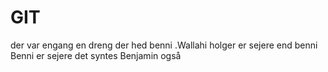 # GIT
der var engang en dreng der hed benni
.Wallahi holger er sejere end benni
Benni er sejere det syntes Benjamin også



